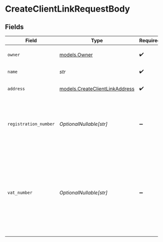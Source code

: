 # CreateClientLinkRequestBody


## Fields

| Field                                                                                                                                   | Type                                                                                                                                    | Required                                                                                                                                | Description                                                                                                                             |
| --------------------------------------------------------------------------------------------------------------------------------------- | --------------------------------------------------------------------------------------------------------------------------------------- | --------------------------------------------------------------------------------------------------------------------------------------- | --------------------------------------------------------------------------------------------------------------------------------------- |
| `owner`                                                                                                                                 | [models.Owner](../models/owner.md)                                                                                                      | :heavy_check_mark:                                                                                                                      | Personal data of your customer.                                                                                                         |
| `name`                                                                                                                                  | *str*                                                                                                                                   | :heavy_check_mark:                                                                                                                      | Name of the organization.                                                                                                               |
| `address`                                                                                                                               | [models.CreateClientLinkAddress](../models/createclientlinkaddress.md)                                                                  | :heavy_check_mark:                                                                                                                      | Address of the organization.                                                                                                            |
| `registration_number`                                                                                                                   | *OptionalNullable[str]*                                                                                                                 | :heavy_minus_sign:                                                                                                                      | The registration number of the organization at their local chamber of commerce.                                                         |
| `vat_number`                                                                                                                            | *OptionalNullable[str]*                                                                                                                 | :heavy_minus_sign:                                                                                                                      | The VAT number of the organization, if based in the European Union. VAT numbers are verified against the international registry *VIES*. |